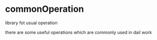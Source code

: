 # commonOperation
library fot usual operation

there are some useful operations which are commonly used in dail work
